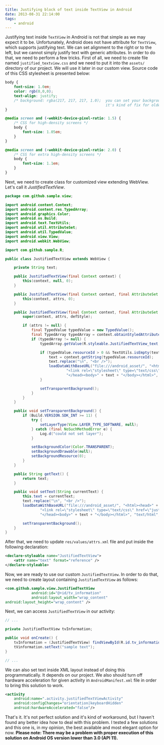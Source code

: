 ```yaml
---
title: Justifying block of text inside TextView in Android
date: 2013-08-31 22:14:00
tags:
    - android
---
```


Justifying text inside `TextView` in Android is not that simple as we may expect it to be. Unfortunately, Android does not have attribute for `TextView`, which supports justifying text. We can set alignment to the right or to the left, but we cannot simply justify text with generic attributes. In order to do that, we need to perform a few tricks. First of all, we need to create file named `justified_textview.css` and we need to put it into the `assets/` directory of our project. We will use it later in our custom view. Source code of this CSS stylesheet is presented below:

```css
body {
    font-size: 1.0em;
    color: rgb(0,0,0);
    text-align: justify;
    /* background: rgba(217, 217, 217, 1.0);  you can set your background here,
                                              it's kind of fix for older versions of Android OS */
}

@media screen and (-webkit-device-pixel-ratio: 1.5) {
    /* CSS for high-density screens */
    body {
        font-size: 1.05em;
    }
}

@media screen and (-webkit-device-pixel-ratio: 2.0) {
    /* CSS for extra high-density screens */
    body {
        font-size: 1.1em;
    }
}
```

Next, we need to create class for customized view extending WebView. Let's call it _JustifiedTextView_.

```java
package com.github.sample.view;

import android.content.Context;
import android.content.res.TypedArray;
import android.graphics.Color;
import android.os.Build;
import android.text.TextUtils;
import android.util.AttributeSet;
import android.util.TypedValue;
import android.view.View;
import android.webkit.WebView;

import com.github.sample.R;

public class JustifiedTextView extends WebView {

    private String text;

    public JustifiedTextView(final Context context) {
        this(context, null, 0);
    }

    public JustifiedTextView(final Context context, final AttributeSet attrs) {
        this(context, attrs, 0);
    }

    public JustifiedTextView(final Context context, final AttributeSet attrs, final int defStyle) {
        super(context, attrs, defStyle);

        if (attrs != null) {
            final TypedValue typedValue = new TypedValue();
            final TypedArray typedArray = context.obtainStyledAttributes(attrs, R.styleable.JustifiedTextView, defStyle, 0);
            if (typedArray != null) {
                typedArray.getValue(R.styleable.JustifiedTextView_text, typedValue);

                if (typedValue.resourceId > 0 && TextUtils.isEmpty(text)) {
                    text = context.getString(typedValue.resourceId);
                    text.replace("\n", "<br />");
                    loadDataWithBaseURL("file:///android_asset/", "<html><head>" +
                            "<link rel=\"stylesheet\" type=\"text/css\" href=\"justified_textview.css\" />" +
                            "</head><body>" + text + "</body></html>", "text/html", "UTF8", null);
                }

                setTransparentBackground();
            }
        }
    }

    public void setTransparentBackground() {
        if (Build.VERSION.SDK_INT >= 11) {
            try {
                setLayerType(View.LAYER_TYPE_SOFTWARE, null);
            } catch (final NoSuchMethodError e) {
                Log.d("could not set layer");
            }

            setBackgroundColor(Color.TRANSPARENT);
            setBackgroundDrawable(null);
            setBackgroundResource(0);
        }
    }

    public String getText() {
        return text;
    }

    public void setText(String currentText) {
        this.text = currentText;
        text.replace("\n", "<br />");
        loadDataWithBaseURL("file:///android_asset/", "<html><head>" +
                "<link rel=\"stylesheet\" type=\"text/css\" href=\"justified_textview.css\" />" +
                "</head><body>" + text + "</body></html>", "text/html", "UTF8", null);

        setTransparentBackground();
    }
}
```

After that, we need to update `res/values/attrs.xml` file and put inside the following declaration:

```xml
<declare-styleable name="JustifiedTextView">
    <attr name="text" format="reference" />
</declare-styleable>
```

Now, we are ready to use our custom `JustifiedTextView`. In order to do that, we need to create layout containing `JustifiedTextView` as follows:

```xml
<com.github.sample.view.JustifiedTextView
            android:id="@+id/tv_information"
            android:layout_width="wrap_content"
android:layout_height="wrap_content" />
```

Next, we can access `JustifiedTextView` in our activity:

```java
// ...

private JustifiedTextView tvInformation;

public void onCreate() {
    tvInformation = (JustifiedTextView) findViewById(R.id.tv_information);
    tVinformation.setText("sample text");
}

// ...
```

We can also set text inside XML layout instead of doing this programmatically. It depends on our project. We also should turn off hardware acceleration for given activity in `AndroidManifest.xml` file in order to bring this solution to work.

```xml
<activity
    android:name=".activity.justifiedTextViewActivity"
    android:configChanges="orientation|keyboardHidden"
    android:hardwareAccelerated="false"/>
```

That's it. It's not perfect solution and it's kind of workaround, but I haven't found any better idea how to deal with this problem. I tested a few solutions and this one is, in my opinion, the best available and most elegant option for now. **Please note: There may be a problem with proper execution of this solution on Android OS version lower than 3.0 (API 11).**
